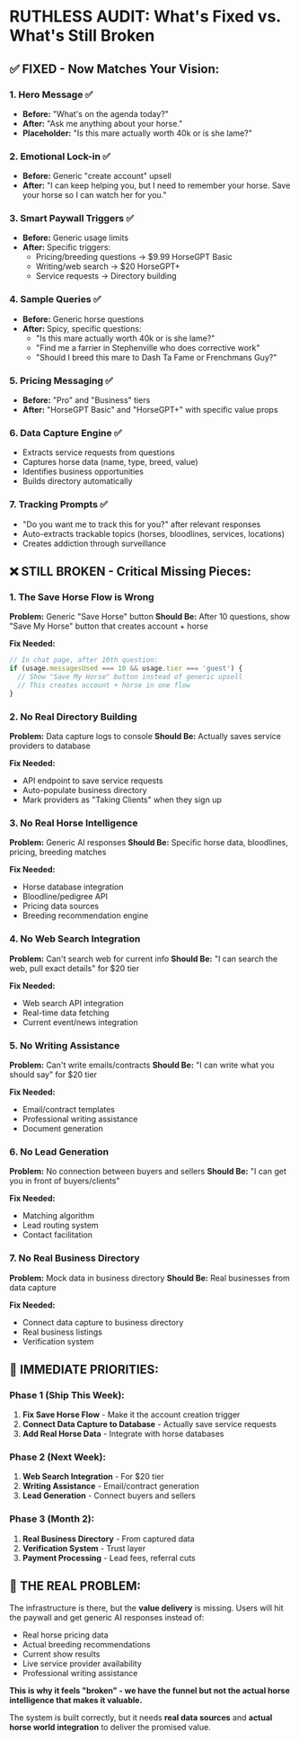 # RUTHLESS AUDIT: What's Fixed vs. What's Still Broken

## ✅ **FIXED - Now Matches Your Vision:**

### 1. **Hero Message** ✅
- **Before:** "What's on the agenda today?"
- **After:** "Ask me anything about your horse."
- **Placeholder:** "Is this mare actually worth 40k or is she lame?"

### 2. **Emotional Lock-in** ✅
- **Before:** Generic "create account" upsell
- **After:** "I can keep helping you, but I need to remember your horse. Save your horse so I can watch her for you."

### 3. **Smart Paywall Triggers** ✅
- **Before:** Generic usage limits
- **After:** Specific triggers:
  - Pricing/breeding questions → $9.99 HorseGPT Basic
  - Writing/web search → $20 HorseGPT+
  - Service requests → Directory building

### 4. **Sample Queries** ✅
- **Before:** Generic horse questions
- **After:** Spicy, specific questions:
  - "Is this mare actually worth 40k or is she lame?"
  - "Find me a farrier in Stephenville who does corrective work"
  - "Should I breed this mare to Dash Ta Fame or Frenchmans Guy?"

### 5. **Pricing Messaging** ✅
- **Before:** "Pro" and "Business" tiers
- **After:** "HorseGPT Basic" and "HorseGPT+" with specific value props

### 6. **Data Capture Engine** ✅
- Extracts service requests from questions
- Captures horse data (name, type, breed, value)
- Identifies business opportunities
- Builds directory automatically

### 7. **Tracking Prompts** ✅
- "Do you want me to track this for you?" after relevant responses
- Auto-extracts trackable topics (horses, bloodlines, services, locations)
- Creates addiction through surveillance

## ❌ **STILL BROKEN - Critical Missing Pieces:**

### 1. **The Save Horse Flow is Wrong**
**Problem:** Generic "Save Horse" button
**Should Be:** After 10 questions, show "Save My Horse" button that creates account + horse

**Fix Needed:**
```typescript
// In chat page, after 10th question:
if (usage.messagesUsed === 10 && usage.tier === 'guest') {
  // Show "Save My Horse" button instead of generic upsell
  // This creates account + horse in one flow
}
```

### 2. **No Real Directory Building**
**Problem:** Data capture logs to console
**Should Be:** Actually saves service providers to database

**Fix Needed:**
- API endpoint to save service requests
- Auto-populate business directory
- Mark providers as "Taking Clients" when they sign up

### 3. **No Real Horse Intelligence**
**Problem:** Generic AI responses
**Should Be:** Specific horse data, bloodlines, pricing, breeding matches

**Fix Needed:**
- Horse database integration
- Bloodline/pedigree API
- Pricing data sources
- Breeding recommendation engine

### 4. **No Web Search Integration**
**Problem:** Can't search web for current info
**Should Be:** "I can search the web, pull exact details" for $20 tier

**Fix Needed:**
- Web search API integration
- Real-time data fetching
- Current event/news integration

### 5. **No Writing Assistance**
**Problem:** Can't write emails/contracts
**Should Be:** "I can write what you should say" for $20 tier

**Fix Needed:**
- Email/contract templates
- Professional writing assistance
- Document generation

### 6. **No Lead Generation**
**Problem:** No connection between buyers and sellers
**Should Be:** "I can get you in front of buyers/clients"

**Fix Needed:**
- Matching algorithm
- Lead routing system
- Contact facilitation

### 7. **No Real Business Directory**
**Problem:** Mock data in business directory
**Should Be:** Real businesses from data capture

**Fix Needed:**
- Connect data capture to business directory
- Real business listings
- Verification system

## 🎯 **IMMEDIATE PRIORITIES:**

### Phase 1 (Ship This Week):
1. **Fix Save Horse Flow** - Make it the account creation trigger
2. **Connect Data Capture to Database** - Actually save service requests
3. **Add Real Horse Data** - Integrate with horse databases

### Phase 2 (Next Week):
1. **Web Search Integration** - For $20 tier
2. **Writing Assistance** - Email/contract generation
3. **Lead Generation** - Connect buyers and sellers

### Phase 3 (Month 2):
1. **Real Business Directory** - From captured data
2. **Verification System** - Trust layer
3. **Payment Processing** - Lead fees, referral cuts

## 🚨 **THE REAL PROBLEM:**

The infrastructure is there, but the **value delivery** is missing. Users will hit the paywall and get generic AI responses instead of:

- Real horse pricing data
- Actual breeding recommendations  
- Current show results
- Live service provider availability
- Professional writing assistance

**This is why it feels "broken" - we have the funnel but not the actual horse intelligence that makes it valuable.**

The system is built correctly, but it needs **real data sources** and **actual horse world integration** to deliver the promised value.
